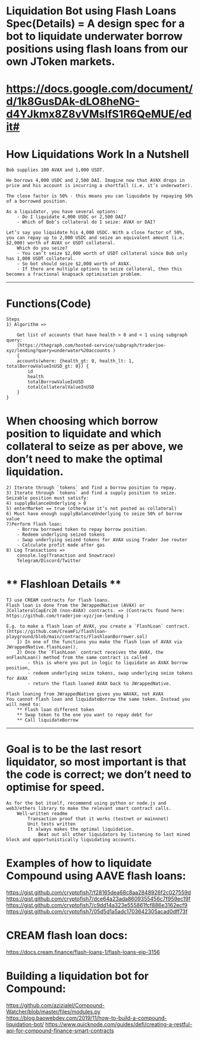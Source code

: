
# Liquidation Bot using Flash Loans Spec(Details) = A design spec for a bot to liquidate underwater borrow positions using flash loans from our own JToken markets.
# https://docs.google.com/document/d/1k8GusDAk-dLO8heNG-d4YJkmx8Z8vVMsIfS1R6QeMUE/edit# 
 
# How Liquidations Work In a Nutshell
    Bob supplies 100 AVAX and 1,000 USDT.

    He borrows 4,000 USDC and 2,500 DAI. Imagine now that AVAX drops in price and his account is incurring a shortfall (i.e. it’s underwater).

    The close factor is 50% - this means you can liquidate by repaying 50% of a borrowed position.

    As a liquidator, you have several options:
        - Do I liquidate 4,000 USDC or 2,500 DAI?
        - Which of Bob’s collateral do I seize: AVAX or DAI?

    Let’s say you liquidate his 4,000 USDC. With a close factor of 50%, you can repay up to 2,000 USDC and seize an equivalent amount (i.e. $2,000) worth of AVAX or USDT collateral. 
        Which do you seize?
        - You can’t seize $2,000 worth of USDT collateral since Bob only has 1,000 USDT collateral.
        - So bot should seize $2,000 worth of AVAX.
        - If there are multiple options to seize collateral, then this becomes a fractional knapsack optimisation problem.

***************************************************************************************************************************************************************************
# Functions(Code)
    Steps
    1) Algorithm => 

        Get list of accounts that have health > 0 and < 1 using subgraph query: 
        (https://thegraph.com/hosted-service/subgraph/traderjoe-xyz/lending?query=underwater%20accounts )
        {
        accounts(where: {health_gt: 0, health_lt: 1, totalBorrowValueInUSD_gt: 0}) {
            id
            health
            totalBorrowValueInUSD
            totalCollateralValueInUSD
        }
    }

# When choosing which borrow position to liquidate and which collateral to seize as per above, we don’t need to make the optimal liquidation.
    2) Iterate through `tokens` and find a borrow position to repay.
    3) Iterate through `tokens` and find a supply position to seize. Seizable position must satisfy:
    4) supplyBalanceUnderlying > 0
    5) enterMarket == true (otherwise it’s not posted as collateral)
    6) Must have enough supplyBalanceUnderlying to seize 50% of borrow value
    7)Perform flash loan:
        - Borrow borrowed token to repay borrow position.
        - Redeem underlying seized tokens
        - Swap underlying seized tokens for AVAX using Trader Joe router
        - Calculate profit made after gas
    8) Log Transactions => 
        console.log(Tranaction and Snowtrace)
        Telegram/Discord/Twitter

# ** Flashloan Details **
    TJ use CREAM contracts for flash loans.
    Flash loan is done from the JWrappedNative (AVAX) or JCollateralCapErc20 (non-AVAX) contracts. => (Contracts found here: https://github.com/traderjoe-xyz/joe-lending )

    E.g. to make a flash loan of AVAX, you create a `FlashLoan` contract.(https://github.com/CreamFi/flashloan-playground/blob/main/contracts/FlashloanBorrower.sol)
        1) In one of the functions you make the flash loan of AVAX via JWrappedNative.flashLoan().
        2) Once the `FlashLoan` contract receives the AVAX, the onFlashLoan() method from the same contract is called 
            - this is where you put in logic to liquidate an AVAX borrow position, 
            - redeem underlying seize tokens, swap underlying seize tokens for AVAX 
            - return the flash loaned AVAX back to JWrappedNative.

    Flash loaning from JWrappedNative gives you WAVAX, not AVAX
    You cannot flash loan and liquidateBorrow the same token. Instead you will need to:
        ** Flash loan different token
        ** Swap token to the one you want to repay debt for
        ** Call liquidateBorrow
       
***************************************************************************************************************************************************************************
# Goal is to be the last resort liquidator, so most important is that the code is correct; we don’t need to optimise for speed.
    As for the bot itself, recommend using python or node.js and web3/ethers library to make the relevant smart contract calls.
        Well-written readme
            Transaction proof that it works (testnet or mainnnet)
            Unit tests written
            It always makes the optimal liquidation.
                Beat out all other liquidators by listening to last mined block and opportunistically liquidating accounts.

# Examples of how to liquidate Compound using AAVE flash loans:
https://gist.github.com/cryptofish7/f28165dea68c8aa2848926f2c027559d
https://gist.github.com/cryptofish7/dce64a23ada8609355456c7f959ec19f
https://gist.github.com/cryptofish7/c9dd14a323e555861fcf886e3162ecf9
https://gist.github.com/cryptofish7/05d5d1a5adc1703642305acad0dff73f

# CREAM flash loan docs:
https://docs.cream.finance/flash-loans-1/flash-loans-eip-3156

# Building a liquidation bot for Compound:
https://github.com/azizjalel/Compound-Watcher/blob/master/files/modules.py
https://blog.baowebdev.com/2019/11/how-to-build-a-compound-liquidation-bot/
https://www.quicknode.com/guides/defi/creating-a-restful-api-for-compound-finance-smart-contracts
